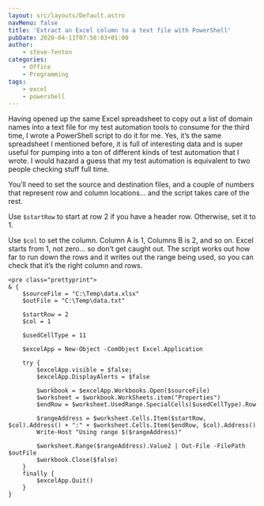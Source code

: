 ```yaml
---
layout: src/layouts/Default.astro
navMenu: false
title: 'Extract an Excel column to a text file with PowerShell'
pubDate: 2020-04-11T07:50:03+01:00
author:
    - steve-fenton
categories:
    - Office
    - Programming
tags:
    - excel
    - powershell
---
```


Having opened up the same Excel spreadsheet to copy out a list of domain names into a text file for my test automation tools to consume for the third time, I wrote a PowerShell script to do it for me. Yes, it’s the same spreadsheet I mentioned before, it is full of interesting data and is super useful for pumping into a ton of different kinds of test automation that I wrote. I would hazard a guess that my test automation is equivalent to two people checking stuff full time.

You’ll need to set the source and destination files, and a couple of numbers that represent row and column locations… and the script takes care of the rest.

Use `$startRow` to start at row 2 if you have a header row. Otherwise, set it to 1.

Use `$col` to set the column. Column A is 1, Columns B is 2, and so on. Excel starts from 1, not zero… so don’t get caught out. The script works out how far to run down the rows and it writes out the range being used, so you can check that it’s the right column and rows.

```
<pre class="prettyprint">
& {
    $sourceFile = "C:\Temp\data.xlsx"
    $outFile = "C:\Temp\data.txt"

    $startRow = 2
    $col = 1

    $usedCellType = 11

    $excelApp = New-Object -ComObject Excel.Application 

    try {
        $excelApp.visible = $false;
        $excelApp.DisplayAlerts = $false 

        $workbook = $excelApp.Workbooks.Open($sourceFile) 
        $worksheet = $workbook.WorkSheets.item("Properties")
        $endRow = $worksheet.UsedRange.SpecialCells($usedCellType).Row

        $rangeAddress = $worksheet.Cells.Item($startRow, $col).Address() + ":" + $worksheet.Cells.Item($endRow, $col).Address()
        Write-Host "Using range $($rangeAddress)"

        $worksheet.Range($rangeAddress).Value2 | Out-File -FilePath $outFile
        $workbook.Close($false) 
    }
    finally {
        $excelApp.Quit()
    }
}
```